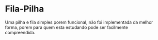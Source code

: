 # Fila-Pilha
Uma pilha e fila simples porem funcional, não foi implementada da melhor forma, porem para quem esta estudando pode ser facilmente compreendida.
